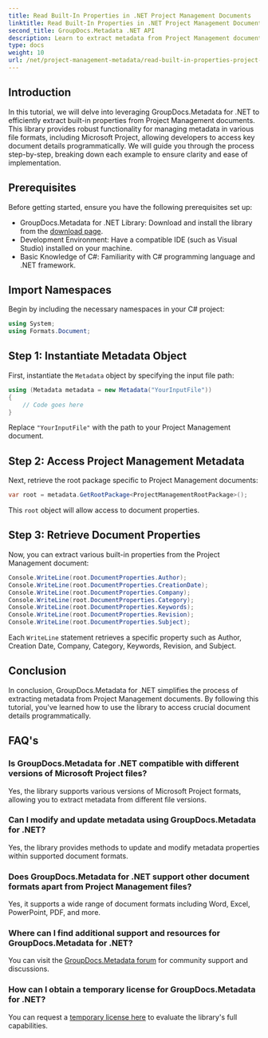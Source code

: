```yaml
---
title: Read Built-In Properties in .NET Project Management Documents
linktitle: Read Built-In Properties in .NET Project Management Documents
second_title: GroupDocs.Metadata .NET API
description: Learn to extract metadata from Project Management documents using GroupDocs.Metadata for .NET. Enhance your document processing capabilities.
type: docs
weight: 10
url: /net/project-management-metadata/read-built-in-properties-project-management-documents/
---
```

## Introduction
In this tutorial, we will delve into leveraging GroupDocs.Metadata for .NET to efficiently extract built-in properties from Project Management documents. This library provides robust functionality for managing metadata in various file formats, including Microsoft Project, allowing developers to access key document details programmatically. We will guide you through the process step-by-step, breaking down each example to ensure clarity and ease of implementation.
## Prerequisites
Before getting started, ensure you have the following prerequisites set up:
- GroupDocs.Metadata for .NET Library: Download and install the library from the [download page](https://releases.groupdocs.com/metadata/net/).
- Development Environment: Have a compatible IDE (such as Visual Studio) installed on your machine.
- Basic Knowledge of C#: Familiarity with C# programming language and .NET framework.

## Import Namespaces
Begin by including the necessary namespaces in your C# project:
```csharp
using System;
using Formats.Document;
```
## Step 1: Instantiate Metadata Object
First, instantiate the `Metadata` object by specifying the input file path:
```csharp
using (Metadata metadata = new Metadata("YourInputFile"))
{
    // Code goes here
}
```
Replace `"YourInputFile"` with the path to your Project Management document.
## Step 2: Access Project Management Metadata
Next, retrieve the root package specific to Project Management documents:
```csharp
var root = metadata.GetRootPackage<ProjectManagementRootPackage>();
```
This `root` object will allow access to document properties.
## Step 3: Retrieve Document Properties
Now, you can extract various built-in properties from the Project Management document:
```csharp
Console.WriteLine(root.DocumentProperties.Author);
Console.WriteLine(root.DocumentProperties.CreationDate);
Console.WriteLine(root.DocumentProperties.Company);
Console.WriteLine(root.DocumentProperties.Category);
Console.WriteLine(root.DocumentProperties.Keywords);
Console.WriteLine(root.DocumentProperties.Revision);
Console.WriteLine(root.DocumentProperties.Subject);
```
Each `WriteLine` statement retrieves a specific property such as Author, Creation Date, Company, Category, Keywords, Revision, and Subject.

## Conclusion
In conclusion, GroupDocs.Metadata for .NET simplifies the process of extracting metadata from Project Management documents. By following this tutorial, you've learned how to use the library to access crucial document details programmatically.

## FAQ's
### Is GroupDocs.Metadata for .NET compatible with different versions of Microsoft Project files?
Yes, the library supports various versions of Microsoft Project formats, allowing you to extract metadata from different file versions.
### Can I modify and update metadata using GroupDocs.Metadata for .NET?
Yes, the library provides methods to update and modify metadata properties within supported document formats.
### Does GroupDocs.Metadata for .NET support other document formats apart from Project Management files?
Yes, it supports a wide range of document formats including Word, Excel, PowerPoint, PDF, and more.
### Where can I find additional support and resources for GroupDocs.Metadata for .NET?
You can visit the [GroupDocs.Metadata forum](https://forum.groupdocs.com/c/metadata/14) for community support and discussions.
### How can I obtain a temporary license for GroupDocs.Metadata for .NET?
You can request a [temporary license here](https://purchase.groupdocs.com/temporary-license/) to evaluate the library's full capabilities.
